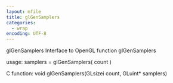 ```yaml
---
layout: mfile
title: glGenSamplers
categories:
  - wrap
encoding: UTF-8
---
```


glGenSamplers  Interface to OpenGL function glGenSamplers

usage:  samplers = glGenSamplers( count )

C function:  void glGenSamplers(GLsizei count, GLuint\* samplers)